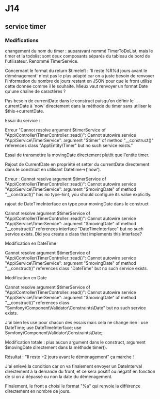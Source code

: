 # J14

## service timer

### Modifications

changement du nom du timer : auparavant nommé TimerToDoList, mais le timer et la todolist sont deux composants séparés du tableau de bord de l'utilisateur. Renommé TimerService.

Concernant le format du return $timeleft : 'Il reste %R%d jours avant le déménagement' n'est pas le plus adapté car on a juste besoin de renvoyer l'information du nombre de jours restant en JSON pour que le front utilise cette donnée comme il le souhaite. Mieux vaut renvoyer un format Date qu'une chaîne de caractères ?

Pas besoin de currentDate dans le construct puisqu'on définir le currentDate à 'now' directement dans la méthode du timer sans utiliser le $this->currentDate.

Essai du service :

Erreur "Cannot resolve argument $timerService of "App\Controller\TimerController::read()": Cannot autowire service "App\Service\TimerService": argument "$timer" of method "__construct()" references class "App\Entity\Timer" but no such service exists."

Essai de transmettre la movingDate directement plutôt que l'entité timer.

Rajout de CurrentDate en propriété et setter du currentDate directement dans le construct en utilisant Datetime->('now').

Erreur :
Cannot resolve argument $timerService of "App\Controller\TimerController::read()": Cannot autowire service "App\Service\TimerService": argument "$movingDate" of method "__construct()" has no type-hint, you should configure its value explicitly.

rajout de DateTimeInterface en type pour movingDate dans le construct

Cannot resolve argument $timerService of "App\Controller\TimerController::read()": Cannot autowire service "App\Service\TimerService": argument "$movingDate" of method "__construct()" references interface "DateTimeInterface" but no such service exists. Did you create a class that implements this interface?

Modification en DateTime

Cannot resolve argument $timerService of "App\Controller\TimerController::read()": Cannot autowire service "App\Service\TimerService": argument "$movingDate" of method "__construct()" references class "DateTime" but no such service exists.

Modification en Date

Cannot resolve argument $timerService of "App\Controller\TimerController::read()": Cannot autowire service "App\Service\TimerService": argument "$movingDate" of method "__construct()" references class "Symfony\Component\Validator\Constraints\Date" but no such service exists.

J'ai bien les use pour chacun des essais mais cela ne change rien :
use DateTime;
use DateTimeInterface;
use Symfony\Component\Validator\Constraints\Date;

Modification totale : plus aucun argument dans le construct, argument $movingDate directement dans la méthode timer(). 

Résultat : "Il reste +2 jours avant le déménagement" ça marche !

J'ai enlevé la condition car on va finalement envoyer un DateInterval directement à la demande du front, et ce sera positif ou négatif en fonction de si on a dépassé ou non la date du déménagement.


Finalement, le front a choisi le format "%a" qui renvoie la différence directement en nombre de jours. 

